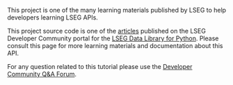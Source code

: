 This project is one of the many learning materials published by LSEG to help developers learning LSEG APIs.

This project source code is one of the [articles](https://developers.lseg.com/en/article-catalog/article/new-issues-from-the-news-in-python) published on the LSEG Developer Community portal for the [LSEG Data Library for Python](https://developers.lseg.com/en/api-catalog/lseg-data-platform/lseg-data-library-for-python). Please consult this page for more learning materials and documentation about this API.

For any question related to this tutorial please use the [Developer Community Q&A Forum](https://community.developers.refinitiv.com/).
